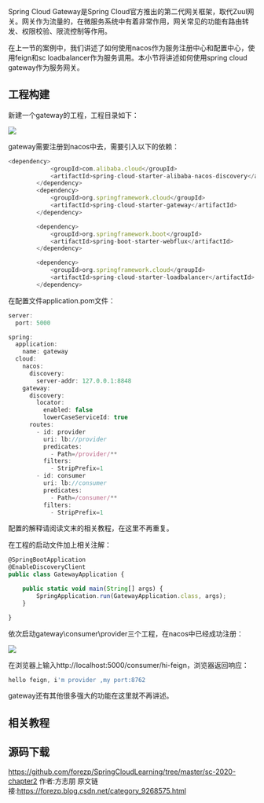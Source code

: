 Spring Cloud Gateway是Spring Cloud官方推出的第二代网关框架，取代Zuul网关。网关作为流量的，在微服务系统中有着非常作用，网关常见的功能有路由转发、权限校验、限流控制等作用。

在上一节的案例中，我们讲述了如何使用nacos作为服务注册中心和配置中心，使用feign和sc loadbalancer作为服务调用。本小节将讲述如何使用spring cloud gateway作为服务网关。

## 工程构建

新建一个gateway的工程，工程目录如下：

![](https://gitee.com/hezhiyuan007/java-study/raw/master/images/springcloud/0293349c-4be2-4f13-9a16-210e3fb54c49.png)

gateway需要注册到nacos中去，需要引入以下的依赖：
```js 
<dependency>
            <groupId>com.alibaba.cloud</groupId>
            <artifactId>spring-cloud-starter-alibaba-nacos-discovery</artifactId>
        </dependency>
        <dependency>
            <groupId>org.springframework.cloud</groupId>
            <artifactId>spring-cloud-starter-gateway</artifactId>
        </dependency>

        <dependency>
            <groupId>org.springframework.boot</groupId>
            <artifactId>spring-boot-starter-webflux</artifactId>
        </dependency>

        <dependency>
            <groupId>org.springframework.cloud</groupId>
            <artifactId>spring-cloud-starter-loadbalancer</artifactId>
        </dependency>
```

在配置文件application.pom文件：

```js 
server:
  port: 5000

spring:
  application:
    name: gateway
  cloud:
    nacos:
      discovery:
        server-addr: 127.0.0.1:8848
    gateway:
      discovery:
        locator:
          enabled: false
          lowerCaseServiceId: true
      routes:
        - id: provider
          uri: lb://provider
          predicates:
            - Path=/provider/**
          filters:
            - StripPrefix=1
        - id: consumer
          uri: lb://consumer
          predicates:
            - Path=/consumer/**
          filters:
            - StripPrefix=1
```

配置的解释请阅读文末的相关教程，在这里不再重复。

在工程的启动文件加上相关注解：
```js 
@SpringBootApplication
@EnableDiscoveryClient
public class GatewayApplication {

    public static void main(String[] args) {
        SpringApplication.run(GatewayApplication.class, args);
    }

}
```

依次启动gateway\consumer\provider三个工程，在nacos中已经成功注册：

![](https://gitee.com/hezhiyuan007/java-study/raw/master/images/springcloud/1a33287f-1e66-4209-b0a5-18309b077735.png)

在浏览器上输入http://localhost:5000/consumer/hi-feign，浏览器返回响应：
```js 
hello feign, i'm provider ,my port:8762
```

gateway还有其他很多强大的功能在这里就不再讲述。

## 相关教程

## 源码下载

https://github.com/forezp/SpringCloudLearning/tree/master/sc-2020-chapter2
作者:方志朋  原文链接:https://forezp.blog.csdn.net/category_9268575.html
